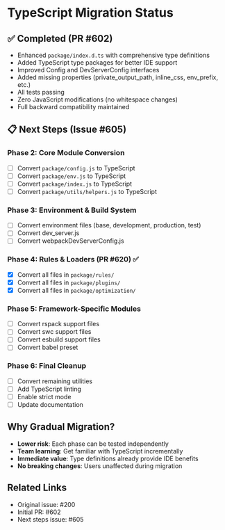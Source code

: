 # TypeScript Migration Status

## ✅ Completed (PR #602)
- Enhanced `package/index.d.ts` with comprehensive type definitions
- Added TypeScript type packages for better IDE support
- Improved Config and DevServerConfig interfaces
- Added missing properties (private_output_path, inline_css, env_prefix, etc.)
- All tests passing
- Zero JavaScript modifications (no whitespace changes)
- Full backward compatibility maintained

## 📋 Next Steps (Issue #605)

### Phase 2: Core Module Conversion
- [ ] Convert `package/config.js` to TypeScript
- [ ] Convert `package/env.js` to TypeScript  
- [ ] Convert `package/index.js` to TypeScript
- [ ] Convert `package/utils/helpers.js` to TypeScript

### Phase 3: Environment & Build System
- [ ] Convert environment files (base, development, production, test)
- [ ] Convert dev_server.js
- [ ] Convert webpackDevServerConfig.js

### Phase 4: Rules & Loaders (PR #620) ✅
- [x] Convert all files in `package/rules/`
- [x] Convert all files in `package/plugins/`
- [x] Convert all files in `package/optimization/`

### Phase 5: Framework-Specific Modules
- [ ] Convert rspack support files
- [ ] Convert swc support files
- [ ] Convert esbuild support files
- [ ] Convert babel preset

### Phase 6: Final Cleanup
- [ ] Convert remaining utilities
- [ ] Add TypeScript linting
- [ ] Enable strict mode
- [ ] Update documentation

## Why Gradual Migration?
- **Lower risk**: Each phase can be tested independently
- **Team learning**: Get familiar with TypeScript incrementally
- **Immediate value**: Type definitions already provide IDE benefits
- **No breaking changes**: Users unaffected during migration

## Related Links
- Original issue: #200
- Initial PR: #602
- Next steps issue: #605